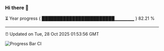 ### Hi there 👋

⏳ Year progress { ████████████████████████▁▁▁▁▁▁ } 82.21 %

---

⏰ Updated on Tue, 28 Oct 2025 01:53:56 GMT

![Progress Bar CI](https://github.com/ZhaoGui/ZhaoGui/workflows/Progress%20Bar%20CI/badge.svg)
